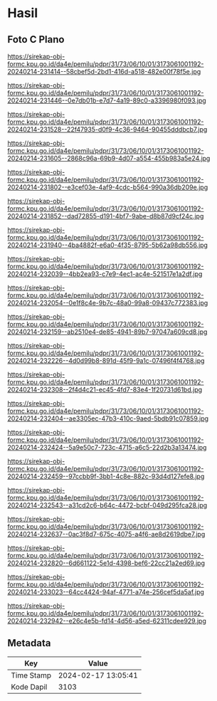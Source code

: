 # Hasil

## Foto C Plano

https://sirekap-obj-formc.kpu.go.id/da4e/pemilu/pdpr/31/73/06/10/01/3173061001192-20240214-231414--58cbef5d-2bd1-416d-a518-482e00f78f5e.jpg

https://sirekap-obj-formc.kpu.go.id/da4e/pemilu/pdpr/31/73/06/10/01/3173061001192-20240214-231446--0e7db01b-e7d7-4a19-89c0-a3396980f093.jpg

https://sirekap-obj-formc.kpu.go.id/da4e/pemilu/pdpr/31/73/06/10/01/3173061001192-20240214-231528--22f47935-d0f9-4c36-9464-90455dddbcb7.jpg

https://sirekap-obj-formc.kpu.go.id/da4e/pemilu/pdpr/31/73/06/10/01/3173061001192-20240214-231605--2868c96a-69b9-4d07-a554-455b983a5e24.jpg

https://sirekap-obj-formc.kpu.go.id/da4e/pemilu/pdpr/31/73/06/10/01/3173061001192-20240214-231802--e3cef03e-4af9-4cdc-b564-990a36db209e.jpg

https://sirekap-obj-formc.kpu.go.id/da4e/pemilu/pdpr/31/73/06/10/01/3173061001192-20240214-231852--dad72855-d191-4bf7-9abe-d8b87d9cf24c.jpg

https://sirekap-obj-formc.kpu.go.id/da4e/pemilu/pdpr/31/73/06/10/01/3173061001192-20240214-231940--4ba4882f-e6a0-4f35-8795-5b62a98db556.jpg

https://sirekap-obj-formc.kpu.go.id/da4e/pemilu/pdpr/31/73/06/10/01/3173061001192-20240214-232039--4bb2ea93-c7e9-4ec1-ac4e-521517e1a2df.jpg

https://sirekap-obj-formc.kpu.go.id/da4e/pemilu/pdpr/31/73/06/10/01/3173061001192-20240214-232054--0e1f8c4e-9b7c-48a0-99a8-09437c772383.jpg

https://sirekap-obj-formc.kpu.go.id/da4e/pemilu/pdpr/31/73/06/10/01/3173061001192-20240214-232159--ab2510e4-de85-4941-89b7-97047a609cd8.jpg

https://sirekap-obj-formc.kpu.go.id/da4e/pemilu/pdpr/31/73/06/10/01/3173061001192-20240214-232226--4d0d99b8-891d-45f9-9a1c-07496f4f4768.jpg

https://sirekap-obj-formc.kpu.go.id/da4e/pemilu/pdpr/31/73/06/10/01/3173061001192-20240214-232308--2f4d4c21-ec45-4fd7-83e4-1f20731d61bd.jpg

https://sirekap-obj-formc.kpu.go.id/da4e/pemilu/pdpr/31/73/06/10/01/3173061001192-20240214-232404--ae3305ec-47b3-410c-9aed-5bdb91c07859.jpg

https://sirekap-obj-formc.kpu.go.id/da4e/pemilu/pdpr/31/73/06/10/01/3173061001192-20240214-232424--5a9e50c7-723c-4715-a6c5-22d2b3a13474.jpg

https://sirekap-obj-formc.kpu.go.id/da4e/pemilu/pdpr/31/73/06/10/01/3173061001192-20240214-232459--97ccbb9f-3bb1-4c8e-882c-93d4d127efe8.jpg

https://sirekap-obj-formc.kpu.go.id/da4e/pemilu/pdpr/31/73/06/10/01/3173061001192-20240214-232543--a31cd2c6-b64c-4472-bcbf-049d295fca28.jpg

https://sirekap-obj-formc.kpu.go.id/da4e/pemilu/pdpr/31/73/06/10/01/3173061001192-20240214-232637--0ac3f8d7-675c-4075-a4f6-ae8d2619dbe7.jpg

https://sirekap-obj-formc.kpu.go.id/da4e/pemilu/pdpr/31/73/06/10/01/3173061001192-20240214-232820--6d661122-5e1d-4398-bef6-22cc21a2ed69.jpg

https://sirekap-obj-formc.kpu.go.id/da4e/pemilu/pdpr/31/73/06/10/01/3173061001192-20240214-233023--64cc4424-94af-4771-a74e-256cef5da5af.jpg

https://sirekap-obj-formc.kpu.go.id/da4e/pemilu/pdpr/31/73/06/10/01/3173061001192-20240214-232942--e26c4e5b-fd14-4d56-a5ed-62311cdee929.jpg


## Metadata

| Key        | Value               |
| ---------- | ------------------- |
| Time Stamp | 2024-02-17 13:05:41 |
| Kode Dapil | 3103                |



